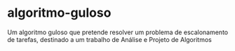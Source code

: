 # algoritmo-guloso
Um algoritmo guloso que pretende resolver um problema de escalonamento de tarefas, destinado a um trabalho de Análise e Projeto de Algoritmos
